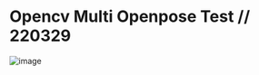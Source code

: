 # Opencv Multi Openpose Test // 220329

![image](https://user-images.githubusercontent.com/90014998/160544317-a216d478-a507-452c-a4cf-5ae5a59d035a.png)
